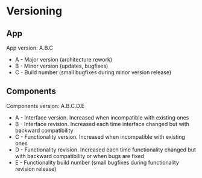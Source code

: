 # Versioning
## App
App version: A.B.C
* A - Major version (architecture rework)
* B - Minor version (updates, bugfixes)
* C - Build number (small bugfixes during minor version release)
## Components
Components version: A.B.C.D.E
* A - Interface version. Increased when incompatible with existing ones
* B - Interface revision. Increased each time interface changed but with backward compatibility
* C - Functionality version. Increased when incompatible with existing ones
* D - Functionality revision. Increased each time functionality changed but with backward compatibility or when bugs are fixed
* E - Functionality build number (small bugfixes during functionality revision release)
